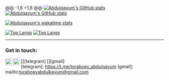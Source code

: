 @@ -1,8 +1,8 @@
[![Abdulqayum's GitHub stats](https://github-readme-stats.vercel.app/api?username=alphasider&count_private=true&show_icons=true&theme=react)](#)
[![Abdulqayum's GitHub stats](https://github-readme-stats.vercel.app/api?username=MrAbayDev&count_private=true&show_icons=true&theme=react)](#)

[![Abdulqayum's wakatime stats](https://github-readme-stats.vercel.app/api/wakatime?username=alphasider&layout=compact&theme=react)](https://wakatime.com/@alphasider)

[![Top Langs](https://github-readme-stats.vercel.app/api/top-langs/?username=alphasider&layout=compact&theme=react&langs_count=6)](#)
[![Top Langs](https://github-readme-stats.vercel.app/api/top-langs/?username=MrAbayDev&layout=compact&theme=react&langs_count=6)](#)

---

### Get in touch:
[<img align="left" alt="telegram | Telegram" width="22px" src="https://cdn.jsdelivr.net/npm/simple-icons@3.13.0/icons/telegram.svg" />][telegram]
[<img align="left" alt="gmail | Gmail" width="22px" src="https://cdn.jsdelivr.net/npm/simple-icons@3.13.0/icons/gmail.svg" />][gmail]
<br />
[telegram]: https://t.me/toraboev_abdulqayum
[gmail]: mailto:turaboevabdulkayum@gmail.com
